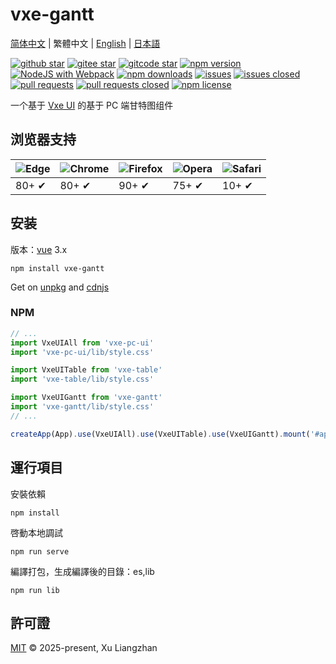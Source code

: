 # vxe-gantt

[简体中文](README.md) | 繁體中文 | [English](README.en.md) | [日本語](README.ja-JP.md)  

[![github star](https://img.shields.io/github/stars/x-extends/vxe-gantt.svg)](https://github.com/x-extends/vxe-gantt/stargazers)
[![gitee star](https://gitee.com/x-extends/vxe-gantt/badge/star.svg)](https://gitee.com/x-extends/vxe-gantt/stargazers)
[![gitcode star](https://gitcode.com/x-extends/vxe-gantt/star/badge.svg)](https://gitcode.com/x-extends/vxe-gantt/stargazers)
[![npm version](https://img.shields.io/npm/v/vxe-gantt.svg?style=flat-square)](https://www.npmjs.com/package/vxe-gantt)
[![NodeJS with Webpack](https://github.com/x-extends/vxe-gantt/actions/workflows/webpack.yml/badge.svg)](https://github.com/x-extends/vxe-gantt/actions/workflows/webpack.yml)
[![npm downloads](https://img.shields.io/npm/dt/vxe-gantt.svg?style=flat-square)](https://npm-stat.com/charts.html?package=vxe-gantt)
[![issues](https://img.shields.io/github/issues/x-extends/vxe-gantt.svg)](https://github.com/x-extends/vxe-gantt/issues)
[![issues closed](https://img.shields.io/github/issues-closed/x-extends/vxe-gantt.svg)](https://github.com/x-extends/vxe-gantt/issues?q=is%3Aissue+is%3Aclosed)
[![pull requests](https://img.shields.io/github/issues-pr/x-extends/vxe-gantt.svg)](https://github.com/x-extends/vxe-gantt/pulls)
[![pull requests closed](https://img.shields.io/github/issues-pr-closed/x-extends/vxe-gantt.svg)](https://github.com/x-extends/vxe-gantt/pulls?q=is%3Apr+is%3Aclosed)
[![npm license](https://img.shields.io/github/license/mashape/apistatus.svg)](LICENSE)

一个基于 [Vxe UI](https://github.com/x-extends/vxe-pc-ui) 的基于 PC 端甘特图组件  

## 浏览器支持

![Edge](https://raw.github.com/alrra/browser-logos/master/src/edge/edge_48x48.png) | ![Chrome](https://raw.github.com/alrra/browser-logos/master/src/chrome/chrome_48x48.png) | ![Firefox](https://raw.github.com/alrra/browser-logos/master/src/firefox/firefox_48x48.png) | ![Opera](https://raw.github.com/alrra/browser-logos/master/src/opera/opera_48x48.png) | ![Safari](https://raw.github.com/alrra/browser-logos/master/src/safari/safari_48x48.png)
--- | --- | --- | --- | --- |
80+ ✔ | 80+ ✔ | 90+ ✔ | 75+ ✔ | 10+ ✔ |


## 安装

版本：[vue](https://www.npmjs.com/package/vue) 3.x

```shell
npm install vxe-gantt
```

Get on [unpkg](https://unpkg.com/vxe-gantt/) and [cdnjs](https://cdn.jsdelivr.net/npm/vxe-gantt/)

### NPM

```javascript
// ...
import VxeUIAll from 'vxe-pc-ui'
import 'vxe-pc-ui/lib/style.css'

import VxeUITable from 'vxe-table'
import 'vxe-table/lib/style.css'

import VxeUIGantt from 'vxe-gantt'
import 'vxe-gantt/lib/style.css'
// ...

createApp(App).use(VxeUIAll).use(VxeUITable).use(VxeUIGantt).mount('#app')
```

## 運行項目

安裝依賴

```shell
npm install
```

啓動本地調試

```shell
npm run serve
```

編譯打包，生成編譯後的目錄：es,lib

```shell
npm run lib
```

## 許可證

[MIT](LICENSE) © 2025-present, Xu Liangzhan
